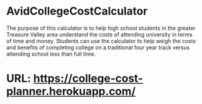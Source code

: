 # AvidCollegeCostCalculator
The purpose of this calculator is to help high school students in the greater Treasure Valley area understand the costs of attending university in terms of time and money. Students can use the calculator to help weigh the costs and benefits of completing college on a traditional four year track versus attending school less than full time.

# URL: https://college-cost-planner.herokuapp.com/
